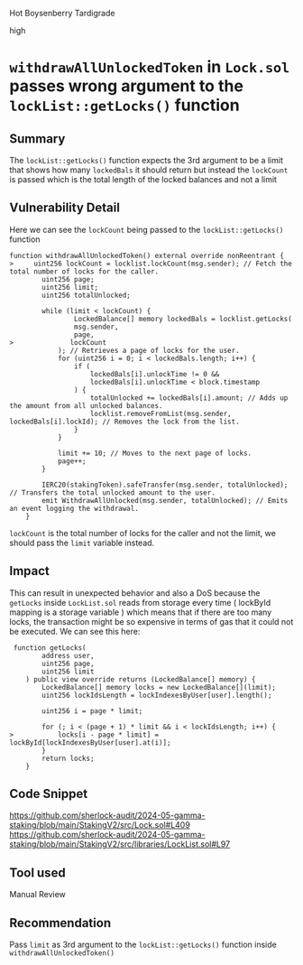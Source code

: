 Hot Boysenberry Tardigrade

high

# `withdrawAllUnlockedToken` in `Lock.sol` passes wrong argument to the `lockList::getLocks()` function

## Summary
The `lockList::getLocks()` function expects the 3rd argument to be a limit that shows how many `lockedBals` it should return but instead the `lockCount` is passed which is the total length of the locked balances and not a limit

## Vulnerability Detail
Here we can see the `lockCount` being passed to the `lockList::getLocks()` function
```solidity
function withdrawAllUnlockedToken() external override nonReentrant {
>     uint256 lockCount = locklist.lockCount(msg.sender); // Fetch the total number of locks for the caller.
        uint256 page;
        uint256 limit;
        uint256 totalUnlocked;

        while (limit < lockCount) {
                LockedBalance[] memory lockedBals = locklist.getLocks(
                msg.sender,
                page,
>              lockCount
            ); // Retrieves a page of locks for the user.
            for (uint256 i = 0; i < lockedBals.length; i++) {
                if (
                    lockedBals[i].unlockTime != 0 &&
                    lockedBals[i].unlockTime < block.timestamp
                ) {
                    totalUnlocked += lockedBals[i].amount; // Adds up the amount from all unlocked balances.
                    locklist.removeFromList(msg.sender, lockedBals[i].lockId); // Removes the lock from the list.
                }
            }

            limit += 10; // Moves to the next page of locks.
            page++;
        }

        IERC20(stakingToken).safeTransfer(msg.sender, totalUnlocked); // Transfers the total unlocked amount to the user.
        emit WithdrawAllUnlocked(msg.sender, totalUnlocked); // Emits an event logging the withdrawal.
    }
```
`lockCount` is the total number of locks for the caller and not the limit, we should pass the `limit` variable instead.
## Impact
This can result in unexpected behavior and also a DoS because the `getLocks` inside `LockList.sol` reads from storage every time ( lockById mapping is a storage variable ) which means that if there are too many locks, the transaction might be so expensive in terms of gas that it could not be executed. We can see this here:
```solidity
 function getLocks(
        address user,
        uint256 page,
        uint256 limit
    ) public view override returns (LockedBalance[] memory) {
        LockedBalance[] memory locks = new LockedBalance[](limit);
        uint256 lockIdsLength = lockIndexesByUser[user].length();

        uint256 i = page * limit;
        
        for (; i < (page + 1) * limit && i < lockIdsLength; i++) {
>           locks[i - page * limit] = lockById[lockIndexesByUser[user].at(i)];
        }
        return locks;
    }
```

## Code Snippet
https://github.com/sherlock-audit/2024-05-gamma-staking/blob/main/StakingV2/src/Lock.sol#L409
https://github.com/sherlock-audit/2024-05-gamma-staking/blob/main/StakingV2/src/libraries/LockList.sol#L97

## Tool used
Manual Review

## Recommendation
Pass `limit` as 3rd argument to the `lockList::getLocks()` function inside `withdrawAllUnlockedToken()`
